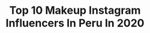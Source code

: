 ---
title: Top 10 Makeup Instagram Influencers In Peru In 2020
description: >-
  Find top makeup Instagram influencers in Peru in 2020. Most popular hashtags: #makeup #makeupartist #peru #peruana.
platform: Instagram
profiles:
  - username: "claudialorena_"
    fullname: >-
      Claudia Lorena Carrillo
    location: "Peru"
    followers: 24143
    engagement: 1487
    commentsToLikes: 0.192611
    id: ck8t5fz9qa1nt0j78h33lb9z1
    verified: false
    hashtags: "#limaperu, #peruanos, #tumblrperu, #photo"
  - username: "maferbenites"
    fullname: >-
      MAFER BENITES
    location: "Peru"
    followers: 43152
    engagement: 293
    commentsToLikes: 0.276628
    id: ck55m203f309u0i11trhkmrnf
    verified: false
    hashtags: "#masterclass, #picoftheday, #bully, #casualoutfit"
  - username: "ceciliakatz"
    fullname: >-
      Cecilia Katz
    location: "Peru"
    followers: 23081
    engagement: 266
    commentsToLikes: 0.067108
    id: ck0twjqqqfoye0i197c58iytx
    verified: false
    hashtags: "#semicutcrease, #belleza, #makeuplover, #cusco"
  - username: "anggie.makeupartist"
    fullname: >-
      Anggie Rodriguez
    location: "Peru"
    followers: 3820
    engagement: 965
    commentsToLikes: 0.274504
    id: ck5zzoq6cc4zt0i14cq17ibln
    verified: false
    hashtags: "#makeupchristmas, #muas, #peruvianmakeupartist, #newyearmakeup"
  - username: "kawaiidoll1"
    fullname: >-
      kawaiidoll1
    location: "Peru"
    followers: 368113
    engagement: 129
    commentsToLikes: 0.017925
    id: ck0u21rarym180i19k4dh5bcs
    verified: false
    hashtags: "#lagirlcosmetics, #maquiaguem, #latina, #looks"
  - username: "nosoyunaflor"
    fullname: >-
      Rosa, Nosoyunaflor 🌹
    location: "Peru"
    followers: 13226
    engagement: 222
    commentsToLikes: 0.567164
    id: ck1397nqbjy0n0i190jnhffk9
    verified: false
    hashtags: "#fashion, #peru, #l4l, #frasesparafotos"
  - username: "sandrallosamakeup"
    fullname: >-
      Sandra Llosa
    location: "Peru"
    followers: 33110
    engagement: 1042
    commentsToLikes: 0.015503
    id: ck8tda4542in70j78nq06c5m0
    verified: false
    hashtags: ""
  - username: "lavidamesonrie"
    fullname: >-
      Jenny Ruiz hair&makeup artist
    location: "Peru"
    followers: 2857
    engagement: 2416
    commentsToLikes: 0.038439
    id: ck14hh413aav10i19dflrkpw1
    verified: false
    hashtags: "#algodon, #art, #monalisa, #elbeso"
  - username: "lamaquilladora_"
    fullname: >-
      🦄 Cynthia Calderon 🇵🇪
    location: "Peru"
    followers: 83703
    engagement: 111
    commentsToLikes: 0.021263
    id: ck5zrc3ihwayy0i147kdusb1o
    verified: true
    hashtags: "#eldesamor, #webonadatecuenta, #estefinnotomo, #angelina"
  - username: "silviazepedamx"
    fullname: >-
      Silvia Zepeda
    location: "Peru"
    followers: 74982
    engagement: 603
    commentsToLikes: 0.042662
    id: ck6tmlget82460j71bqig4a6g
    verified: false
    hashtags: "#vivamexico, #hechoenmexico, #silviazepeda, #horaciovillalobos"
---